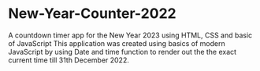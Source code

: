 # New-Year-Counter-2022
A countdown timer app for the New Year 2023 using HTML, CSS and basic of JavaScript
This application was created using basics of modern JavaScript by using Date and time function to render out the the exact current time till 31th December 2022.
